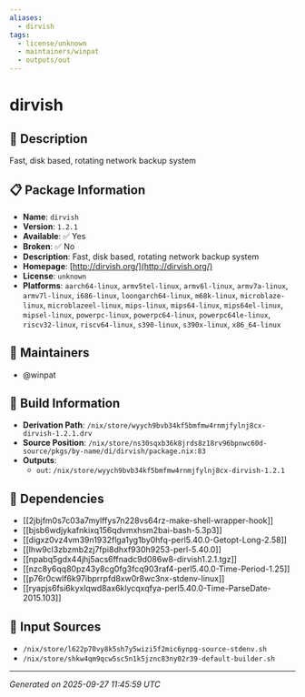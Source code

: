 ```yaml
---
aliases:
  - dirvish
tags:
  - license/unknown
  - maintainers/winpat
  - outputs/out
---
```


# dirvish

## 📝 Description

Fast, disk based, rotating network backup system

## 📋 Package Information

- **Name**: `dirvish`
- **Version**: `1.2.1`
- **Available**: ✅ Yes
- **Broken**: ✅ No
- **Description**: Fast, disk based, rotating network backup system
- **Homepage**: [http://dirvish.org/](http://dirvish.org/)
- **License**: `unknown`
- **Platforms**: `aarch64-linux`, `armv5tel-linux`, `armv6l-linux`, `armv7a-linux`, `armv7l-linux`, `i686-linux`, `loongarch64-linux`, `m68k-linux`, `microblaze-linux`, `microblazeel-linux`, `mips-linux`, `mips64-linux`, `mips64el-linux`, `mipsel-linux`, `powerpc-linux`, `powerpc64-linux`, `powerpc64le-linux`, `riscv32-linux`, `riscv64-linux`, `s390-linux`, `s390x-linux`, `x86_64-linux`
## 👥 Maintainers

- @winpat


## 🔧 Build Information

- **Derivation Path**: `/nix/store/wyych9bvb34kf5bmfmw4rnmjfylnj8cx-dirvish-1.2.1.drv`
- **Source Position**: `/nix/store/ns30sqxb36k8jrds8z18rv96bpnwc60d-source/pkgs/by-name/di/dirvish/package.nix:83`
- **Outputs**:
  - `out`:  `/nix/store/wyych9bvb34kf5bmfmw4rnmjfylnj8cx-dirvish-1.2.1`

## 🔗 Dependencies

- [[2jbjfm0s7c03a7mylffys7n228vs64rz-make-shell-wrapper-hook]]
- [[bjsb6wdjykafnkixq156qdvmxhsm2bai-bash-5.3p3]]
- [[digxz0vz4vm39n1932flga1yg1by0hfq-perl5.40.0-Getopt-Long-2.58]]
- [[lhw9cl3zbzmb2zj7fpi8dhxf930h9253-perl-5.40.0]]
- [[npabq5gdx44jhj5acs6ffnadc9d086w8-dirvish1.2.1.tgz]]
- [[nzc8y6qq80pz43y8cg0fg3fcq903raf4-perl5.40.0-Time-Period-1.25]]
- [[p76r0cwlf6k97ibprrpfd8xw0r8wc3nx-stdenv-linux]]
- [[ryapjs6fsi6kyxlqwd8ax6klycqxqfya-perl5.40.0-Time-ParseDate-2015.103]]

## 📁 Input Sources

- `/nix/store/l622p70vy8k5sh7y5wizi5f2mic6ynpg-source-stdenv.sh`
- `/nix/store/shkw4qm9qcw5sc5n1k5jznc83ny02r39-default-builder.sh`

---
*Generated on 2025-09-27 11:45:59 UTC*
